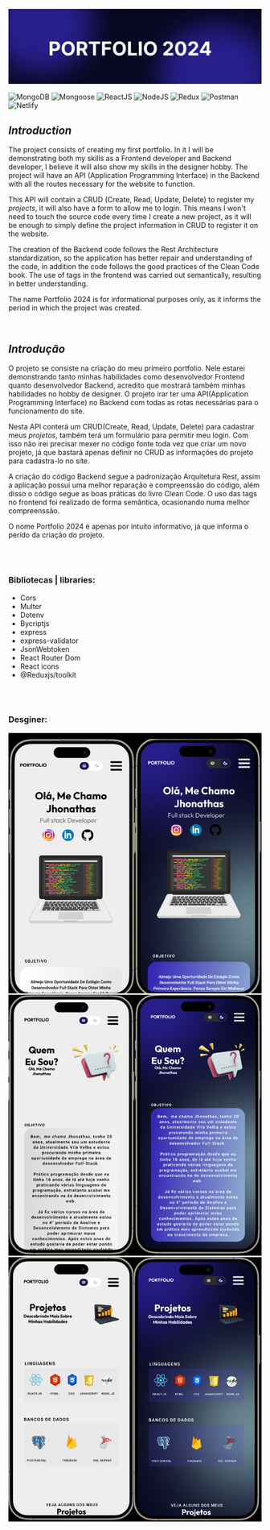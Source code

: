 ![screenshot](./resource/Portfolio_2024.png)


![MongoDB](https://img.shields.io/badge/MongoDB-00684B?style=for-the-badge&logo=mongodb&logoColor=white)
![Mongoose](https://img.shields.io/badge/Mongoose-white?style=for-the-badge&logo=mongoose&logoColor=black)
![ReactJS](https://img.shields.io/badge/Reactjs-0a6ed1?style=for-the-badge&logo=react&logoColor=white)
![NodeJS](https://img.shields.io/badge/NodeJS-008A35?style=for-the-badge&logo=node&logoColor=white)
![Redux](https://img.shields.io/badge/Redux-4E00A7?style=for-the-badge&logo=redux&logoColor=white)
![Postman](https://img.shields.io/badge/Postman-E56F28?style=for-the-badge&logo=postman&logoColor=white)
![Netlify](https://img.shields.io/badge/Netlify-black?style=for-the-badge&logo=netlify&logoColor=white)

## *Introduction*
The project consists of creating my first portfolio. In it I will be demonstrating both my skills as a Frontend developer and Backend developer, I believe it will also show my skills in the designer hobby. The project will have an API (Application Programming Interface) in the Backend with all the routes necessary for the website to function.

This API will contain a CRUD (Create, Read, Update, Delete) to register my *projects*, it will also have a form to allow me to login. This means I won't need to touch the source code every time I create a new project, as it will be enough to simply define the project information in CRUD to register it on the website.

The creation of the Backend code follows the Rest Architecture standardization, so the application has better repair and understanding of the code, in addition the code follows the good practices of the Clean Code book. The use of tags in the frontend was carried out semantically, resulting in better understanding.

The name Portfolio 2024 is for informational purposes only, as it informs the period in which the project was created.

<br>

## *Introdução*
O projeto se consiste na criação do meu primeiro portfolio. Nele estarei demonstrando tanto minhas habilidades como desenvolvedor Frontend quanto desenvolvedor Backend, acredito que mostrará também minhas habilidades no hobby de designer. O projeto irar ter uma API(Application Programming Interface) no Backend com todas as rotas necessárias para o funcionamento do site. 

Nesta API conterá um CRUD(Create, Read, Update, Delete) para cadastrar meus *projetos*, também terá um formulário para permitir meu login. Com isso não irei precisar mexer no código fonte toda vez que criar um novo projeto, já que bastará apenas definir no CRUD as informações do projeto para cadastra-lo no site.

A criação do código Backend segue a padronização Arquitetura Rest, assim a aplicação possui uma melhor reparação e compreenssão do código, além disso o código segue as boas práticas do livro Clean Code. O uso das tags no frontend foi realizado de forma semântica, ocasionando numa melhor compreenssão. 

O nome Portfolio 2024 é apenas por intuito informativo, já que informa o perído da criação do projeto.

<br><br>

### Bibliotecas | libraries:
- Cors
- Multer
- Dotenv
- Bycriptjs
- express
- express-validator
- JsonWebtoken
- React Router Dom
- React icons
- @Reduxjs/toolkit

<br><br>

### Desginer:
![screenshot](./resource/Portfolio_home.png)
![screenshot](./resource/Portfolio_about.png)
![screenshot](./resource/Portfolio_projects.png)
